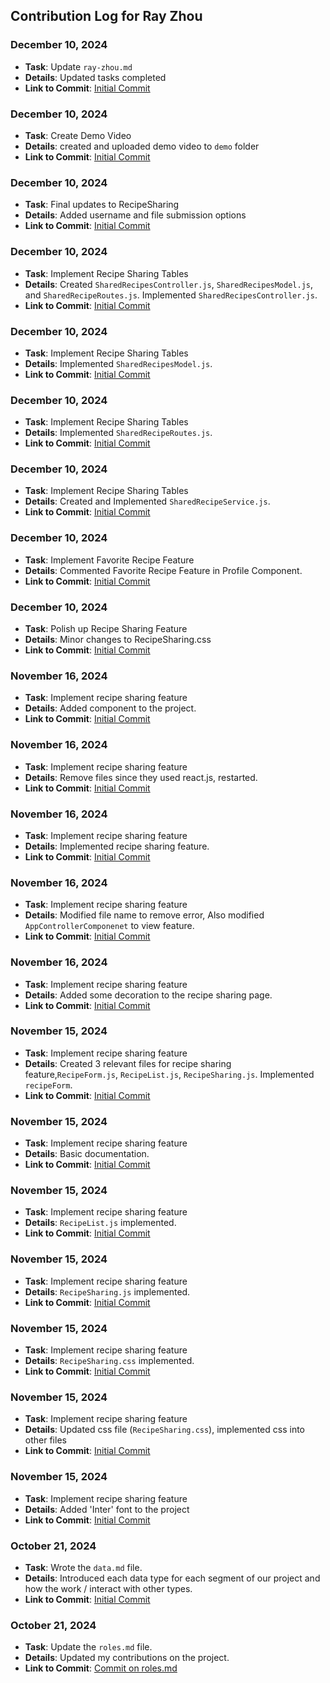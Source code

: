 ## Contribution Log for Ray Zhou

### December 10, 2024
- **Task**: Update `ray-zhou.md`
- **Details**: Updated tasks completed
- **Link to Commit**: [Initial Commit](https://github.com/mya03/Meal-Planner/commit/a902c2e901b1d0b3f99d78c355a3f066a51df10b)

### December 10, 2024
- **Task**: Create Demo Video
- **Details**: created and uploaded demo video to `demo` folder
- **Link to Commit**: [Initial Commit](https://github.com/mya03/Meal-Planner/commit/d1217825780998d65d9c7caffb7413a0895fd2aa)

### December 10, 2024
- **Task**: Final updates to RecipeSharing
- **Details**: Added username and file submission options
- **Link to Commit**: [Initial Commit](https://github.com/mya03/Meal-Planner/commit/28af38640e46c8bab741c3560af87047f386678b)

### December 10, 2024
- **Task**: Implement Recipe Sharing Tables
- **Details**: Created `SharedRecipesController.js`, `SharedRecipesModel.js`, and `SharedRecipeRoutes.js`. Implemented `SharedRecipesController.js`.
- **Link to Commit**: [Initial Commit](https://github.com/mya03/Meal-Planner/commit/6114cd564622ea41773abc7455749da51dd024e0)

### December 10, 2024
- **Task**: Implement Recipe Sharing Tables
- **Details**: Implemented `SharedRecipesModel.js`.
- **Link to Commit**: [Initial Commit](https://github.com/mya03/Meal-Planner/commit/4eb51a1c49a228ad4fcf57eaf477122ba616af87)

### December 10, 2024
- **Task**: Implement Recipe Sharing Tables
- **Details**: Implemented `SharedRecipeRoutes.js`.
- **Link to Commit**: [Initial Commit](https://github.com/mya03/Meal-Planner/commit/b5018e1204a6994d7f70046e22f43d054c65b588)

### December 10, 2024
- **Task**: Implement Recipe Sharing Tables
- **Details**: Created and Implemented `SharedRecipeService.js`.
- **Link to Commit**: [Initial Commit](https://github.com/mya03/Meal-Planner/commit/f64587f89b5ec60e779a0b7609df09bfca54b456)

### December 10, 2024
- **Task**: Implement Favorite Recipe Feature
- **Details**: Commented Favorite Recipe Feature in Profile Component.
- **Link to Commit**: [Initial Commit](https://github.com/mya03/Meal-Planner/commit/f1b54a4d9e31f0f747e0f6dc087234c8784f54f1)

### December 10, 2024
- **Task**: Polish up Recipe Sharing Feature
- **Details**: Minor changes to RecipeSharing.css
- **Link to Commit**: [Initial Commit](https://github.com/mya03/Meal-Planner/commit/8e70f0fd66ad3e88451dda1b175a269bfaa297c9)

### November 16, 2024
- **Task**: Implement recipe sharing feature
- **Details**: Added component to the project.
- **Link to Commit**: [Initial Commit](https://github.com/mya03/Meal-Planner/commit/742b23092c95eac4e7641b94073e74412bb712fc)

### November 16, 2024
- **Task**: Implement recipe sharing feature
- **Details**: Remove files since they used react.js, restarted.
- **Link to Commit**: [Initial Commit](https://github.com/mya03/Meal-Planner/commit/bcdfc2799a2a2814ef617c8653ce732cf83e6c9a)

### November 16, 2024
- **Task**: Implement recipe sharing feature
- **Details**: Implemented recipe sharing feature.
- **Link to Commit**: [Initial Commit](https://github.com/mya03/Meal-Planner/commit/8ceb1b55bbbf87761cea01f8976c8d900b6e9785)

### November 16, 2024
- **Task**: Implement recipe sharing feature
- **Details**: Modified file name to remove error, Also modified `AppControllerComponenet` to view feature.
- **Link to Commit**: [Initial Commit](https://github.com/mya03/Meal-Planner/commit/9a606ec35745a4a19c850ce45dd66c6bffb668d0)

### November 16, 2024
- **Task**: Implement recipe sharing feature
- **Details**: Added some decoration to the recipe sharing page.
- **Link to Commit**: [Initial Commit](https://github.com/mya03/Meal-Planner/commit/fb17d67061cfac944b012f68617f9ea7ee3eb2d0)

### November 15, 2024
- **Task**: Implement recipe sharing feature
- **Details**: Created 3 relevant files for recipe sharing feature,`RecipeForm.js`, `RecipeList.js`, `RecipeSharing.js`. Implemented `recipeForm`.
- **Link to Commit**: [Initial Commit](https://github.com/mya03/Meal-Planner/commit/3f39df9c4a9542ce913d751cdfd23227cbe2ad8d)

### November 15, 2024
- **Task**: Implement recipe sharing feature
- **Details**: Basic documentation.
- **Link to Commit**: [Initial Commit](https://github.com/mya03/Meal-Planner/commit/e7377c47825ba094cb5075237ae651230a49c704)

### November 15, 2024
- **Task**: Implement recipe sharing feature
- **Details**: `RecipeList.js` implemented.
- **Link to Commit**: [Initial Commit](https://github.com/mya03/Meal-Planner/commit/c4c8c048e6cee3505282f63021fc4d0cdaa2c91c)

### November 15, 2024
- **Task**: Implement recipe sharing feature
- **Details**: `RecipeSharing.js` implemented.
- **Link to Commit**: [Initial Commit](https://github.com/mya03/Meal-Planner/commit/4805cf95692540a2b0f906fa40674c041a80b55c)

### November 15, 2024
- **Task**: Implement recipe sharing feature
- **Details**: `RecipeSharing.css` implemented.
- **Link to Commit**: [Initial Commit](https://github.com/mya03/Meal-Planner/commit/8ed89a86fe00b536636f5cdbc63c812fa89b248f)

### November 15, 2024
- **Task**: Implement recipe sharing feature
- **Details**: Updated css file (`RecipeSharing.css`), implemented css into other files
- **Link to Commit**: [Initial Commit](https://github.com/mya03/Meal-Planner/commit/e4de7cc671306e464523eb25057d2af3ea315005)

### November 15, 2024
- **Task**: Implement recipe sharing feature
- **Details**: Added 'Inter' font to the project
- **Link to Commit**: [Initial Commit](https://github.com/mya03/Meal-Planner/commit/f83664cefba69016aece0868732724b39cdab6f4)

### October 21, 2024
- **Task**: Wrote the `data.md` file.
- **Details**: Introduced each data type for each segment of our project and how the work / interact with other types.
- **Link to Commit**: [Initial Commit](https://github.com/mya03/Meal-Planner/commit/fbae2dc660888391ff5a9fffc45693a2fe08fc93)

### October 21, 2024
- **Task**:  Update the `roles.md` file.
- **Details**: Updated my contributions on the project.
- **Link to Commit**: [Commit on roles.md](https://github.com/mya03/Meal-Planner/commit/9d5237c84c621fd4e8ef5d875c418ee955ca143e)
